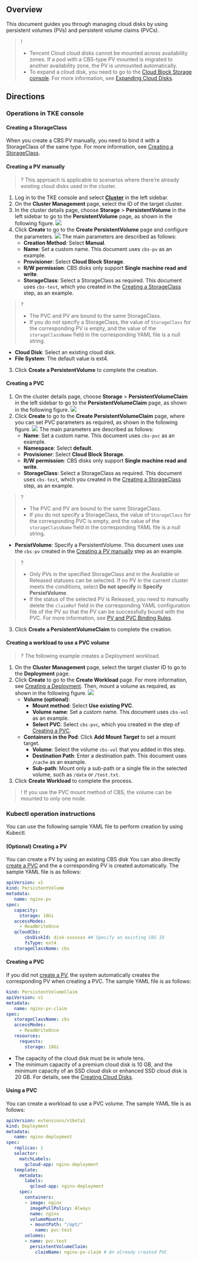 ## Overview
This document guides you through managing cloud disks by using persistent volumes (PVs) and persistent volume claims (PVCs).
>!
>- Tencent Cloud cloud disks cannot be mounted across availability zones. If a pod with a CBS-type PV mounted is migrated to another availability zone, the PV is unmounted automatically.
>- To expand a cloud disk, you need to go to the [Cloud Block Storage console](https://console.cloud.tencent.com/cvm/cbs/index). For more information, see [Expanding Cloud Disks](https://intl.cloud.tencent.com/document/product/362/5747).
>






## Directions

### Operations in TKE console

#### Creating a StorageClass[](id:create)
When you create a CBS PV manually, you need to bind it with a StorageClass of the same type. For more information, see [Creating a StorageClass](https://intl.cloud.tencent.com/document/product/457/36158).


#### Creating a PV manually[](id:pv)
>? This approach is applicable to scenarios where there’re already existing cloud disks used in the cluster.
>
1. Log in to the TKE console and select **[Cluster](https://console.cloud.tencent.com/tke2/cluster)** in the left sidebar.
2. On the **Cluster Management** page, select the ID of the target cluster. 
3. In the cluster details page, choose **Storage** > **PersistentVolume** in the left sidebar to go to the **PersistentVolume** page, as shown in the following figure.
![](https://main.qcloudimg.com/raw/a2b697084a60326eab70b21744f06b36.png)
4. Click **Create** to go to the **Create PersistentVolume** page and configure the parameters.
   ![](https://main.qcloudimg.com/raw/54d23b15b99b16c503a2ad9f77a2bd57.png)
   The main parameters are described as follows:
   - **Creation Method**: Select **Manual**.
   - **Name**: Set a custom name. This document uses `cbs-pv` as an example.
   - **Provisioner**: Select **Cloud Block Storage**.
   - **R/W permission**: CBS disks only support **Single machine read and write**.
   - **StorageClass**: Select a StorageClass as required. This document uses `cbs-test`, which you created in the [Creating a StorageClass](#create) step, as an example.
>?
>- The PVC and PV are bound to the same StorageClass.
>- If you do not specify a StorageClass, the value of `StorageClass` for the corresponding PV is empty, and the value of the `storageClassName` field in the corresponding YAML file is a null string.
   - **Cloud Disk**: Select an existing cloud disk.
   - **File System**: The default value is ext4.
3. Click **Create a PersistentVolume** to complete the creation.



#### Creating a PVC[](id:createPVC2)
1. On the cluster details page, choose **Storage** > **PersistentVolumeClaim** in the left sidebar to go to the **PersistentVolumeClaim** page, as shown in the following figure.
![](https://main.qcloudimg.com/raw/d1848187f200542fe03cb71420cd3837.png)
2. Click **Create** to go to the **Create PersistentVolumeClaim** page, where you can set PVC parameters as required, as shown in the following figure.
   ![](https://main.qcloudimg.com/raw/ceedef2bd21a5da503098528a2d4900f.png)
   The main parameters are described as follows:
   - **Name**: Set a custom name. This document uses `cbs-pvc` as an example.
   - **Namespace**: Select **default**.
   - **Provisioner**: Select **Cloud Block Storage**.
   - **R/W permission**: CBS disks only support **Single machine read and write**.
   - **StorageClass**: Select a StorageClass as required. This document uses `cbs-test`, which you created in the [Creating a StorageClass](#create) step, as an example.
>? 
>- The PVC and PV are bound to the same StorageClass.
>- If you do not specify a StorageClass, the value of `StorageClass` for the corresponding PVC is empty, and the value of the `storageClassName` field in the corresponding YAML file is a null string.
> 
   - **PersistVolume**: Specify a PersistentVolume. This document uses use the `cbs-pv` created in the [Creating a PV manually](#pv) step as an example.
>? 
>- Only PVs in the specified StorageClass and in the Available or Released statuses can be selected. If no PV in the current cluster meets the conditions, select **Do not specify** in **Specify PersistVolume**.
>- If the status of the selected PV is Released, you need to manually delete the `claimRef` field in the corresponding YAML configuration file of the PV so that the PV can be successfully bound with the PVC. For more information, see [PV and PVC Binding Rules](https://intl.cloud.tencent.com/document/product/457/37770).
3. Click **Create a PersistentVolumeClaim** to complete the creation.


#### Creating a workload to use a PVC volume
>? The following example creates a Deployment workload.
>
1. On the **Cluster Management** page, select the target cluster ID to go to the **Deployment** page.
2. Click **Create** to go to the **Create Workload** page. For more information, see [Creating a Deployment](https://intl.cloud.tencent.com/document/product/457/30662). Then, mount a volume as required, as shown in the following figure.
   ![](https://main.qcloudimg.com/raw/9205fe5c879dc5755e02f3e5830fc3ba.png)
	- **Volume (optional)**:
		- **Mount method**: Select **Use existing PVC**.
		- **Volume name**: Set a custom name. This document uses `cbs-vol` as an example.
		- **Select PVC**: Select `cbs-pvc`, which you created in the step of [Creating a PVC](#createPVC2).
	- **Containers in the Pod**: Click **Add Mount Target** to set a mount target.
       - **Volume**: Select the volume `cbs-vol` that you added in this step.
       - **Destination Path**: Enter a destination path. This document uses `/cache` as an example.
       - **Sub-path**: Mount only a sub-path or a single file in the selected volume, such as `/data` or `/test.txt`.
4. Click **Create Workload** to complete the process.
> ! If you use the PVC mount method of CBS, the volume can be mounted to only one node.

### Kubectl operation instructions

You can use the following sample YAML file to perform creation by using Kubectl.


#### (Optional) Creating a PV[](id:createPV)

You can create a PV by using an existing CBS disk You can also directly [create a PVC](#createPVC) and the a corresponding PV is created automatically. The sample YAML file is as follows:
```yaml
apiVersion: v1
kind: PersistentVolume
metadata:
   name: nginx-pv
spec:
   capacity:
     storage: 10Gi
   accessModes:
     - ReadWriteOnce
   qcloudCbs:
       cbsDiskId: disk-xxxxxxx ## Specify an existing CBS ID
       fsType: ext4
   storageClassName: cbs
```



#### Creating a PVC[](id:createPVC)

If you did not [create a PV](#createPV), the system automatically creates the corresponding PV when creating a PVC. The sample YAML file is as follows:
```yaml
kind: PersistentVolumeClaim
apiVersion: v1
metadata:
   name: nginx-pv-claim
spec:
   storageClassName: cbs
   accessModes:
     - ReadWriteOnce
   resources:
     requests:
       storage: 10Gi
```
- The capacity of the cloud disk must be in whole tens.
- The minimum capacity of a premium cloud disk is 10 GB, and the minimum capacity of an SSD cloud disk or enhanced SSD cloud disk is 20 GB. For details, see the [Creating Cloud Disks](https://intl.cloud.tencent.com/document/product/362/5744).

#### Using a PVC

You can create a workload to use a PVC volume. The sample YAML file is as follows:
```yaml
apiVersion: extensions/v1beta1
kind: Deployment
metadata:
   name: nginx-deployment
spec:
   replicas: 1
   selector:
     matchLabels:
       qcloud-app: nginx-deployment
   template:
     metadata:
       labels:
         qcloud-app: nginx-deployment
     spec:
       containers:
       - image: nginx
         imagePullPolicy: Always
         name: nginx
         volumeMounts:
         - mountPath: "/opt/"
           name: pvc-test
       volumes:
       - name: pvc-test
         persistentVolumeClaim:
           claimName: nginx-pv-claim # An already created PVC
```
